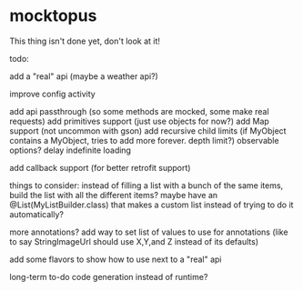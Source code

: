 mocktopus
=========

This thing isn't done yet, don't look at it!


todo:

add a "real" api (maybe a weather api?)

improve config activity

add api passthrough (so some methods are mocked, some make real requests)
add primitives support (just use objects for now?)
add Map support (not uncommon with gson)
add recursive child limits (if MyObject contains a MyObject, tries to add more forever. depth limit?)
observable options?
    delay
    indefinite loading

add callback support (for better retrofit support)

things to consider:
instead of filling a list with a bunch of the same items, build the list with all the different items?
    maybe have an @List(MyListBuilder.class) that makes a custom list instead of trying to do it automatically?

more annotations?
add way to set list of values to use for annotations (like to say StringImageUrl should use X,Y,and Z instead of its defaults)


add some flavors to show how to use next to a "real" api

long-term to-do
code generation instead of runtime?